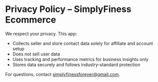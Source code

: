 # Privacy Policy – SimplyFiness Ecommerce

We respect your privacy. This app:
- Collects seller and store contact data solely for affiliate and account setup
- Does not sell user data
- Uses tracking and performance metrics for business insights only
- Stores data securely and follows industry-standard protection

For questions, contact simplyfinessforever@gmail.com.
